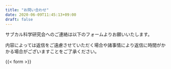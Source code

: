 ```yaml
---
title: "お問い合わせ"
date: 2020-06-09T11:45:13+09:00
draft: false
---
```

サブカル科学研究会へのご連絡は以下のフォームよりお願いいたします。

内容によっては返信をご遠慮させていただく場合や諸事情により返信に時間がかかる場合がございますことをご了承ください。

{{< form >}}